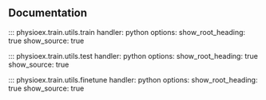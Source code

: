 ## Documentation

::: physioex.train.utils.train
    handler: python
    options:
      show_root_heading: true
      show_source: true

::: physioex.train.utils.test
    handler: python
    options:
      show_root_heading: true
      show_source: true

::: physioex.train.utils.finetune
    handler: python
    options:
      show_root_heading: true
      show_source: true